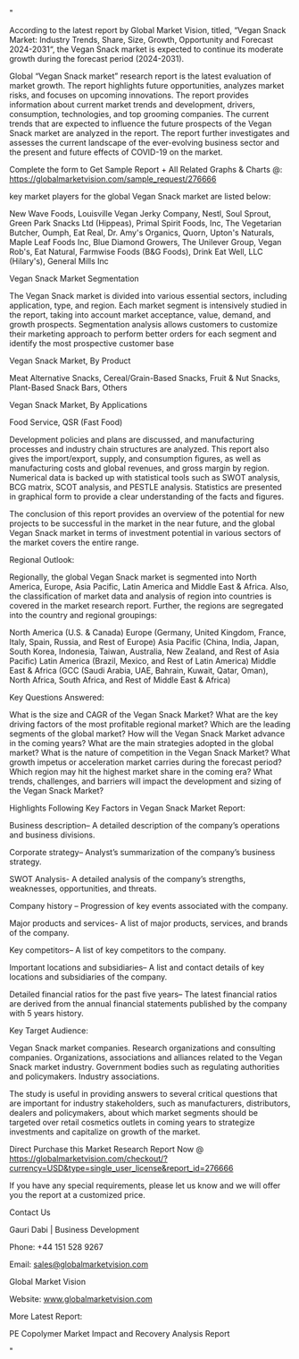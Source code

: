 "

According to the latest report by Global Market Vision, titled, “Vegan Snack Market: Industry Trends, Share, Size, Growth, Opportunity and Forecast 2024-2031“, the Vegan Snack market is expected to continue its moderate growth during the forecast period (2024-2031).

Global “Vegan Snack market” research report is the latest evaluation of market growth. The report highlights future opportunities, analyzes market risks, and focuses on upcoming innovations. The report provides information about current market trends and development, drivers, consumption, technologies, and top grooming companies. The current trends that are expected to influence the future prospects of the Vegan Snack market are analyzed in the report. The report further investigates and assesses the current landscape of the ever-evolving business sector and the present and future effects of COVID-19 on the market.

Complete the form to Get Sample Report + All Related Graphs & Charts @: https://globalmarketvision.com/sample_request/276666

key market players for the global Vegan Snack market are listed below:

New Wave Foods, Louisville Vegan Jerky Company, Nestl, Soul Sprout, Green Park Snacks Ltd (Hippeas), Primal Spirit Foods, Inc, The Vegetarian Butcher, Oumph, Eat Real, Dr. Amy's Organics, Quorn, Upton's Naturals, Maple Leaf Foods Inc, Blue Diamond Growers, The Unilever Group, Vegan Rob's, Eat Natural, Farmwise Foods (B&G Foods), Drink Eat Well, LLC (Hilary's), General Mills Inc

Vegan Snack Market Segmentation

The Vegan Snack market is divided into various essential sectors, including application, type, and region. Each market segment is intensively studied in the report, taking into account market acceptance, value, demand, and growth prospects. Segmentation analysis allows customers to customize their marketing approach to perform better orders for each segment and identify the most prospective customer base

Vegan Snack Market, By Product

Meat Alternative Snacks, Cereal/Grain-Based Snacks, Fruit & Nut Snacks, Plant-Based Snack Bars, Others

Vegan Snack Market, By Applications

Food Service, QSR (Fast Food)

Development policies and plans are discussed, and manufacturing processes and industry chain structures are analyzed. This report also gives the import/export, supply, and consumption figures, as well as manufacturing costs and global revenues, and gross margin by region. Numerical data is backed up with statistical tools such as SWOT analysis, BCG matrix, SCOT analysis, and PESTLE analysis. Statistics are presented in graphical form to provide a clear understanding of the facts and figures.

The conclusion of this report provides an overview of the potential for new projects to be successful in the market in the near future, and the global Vegan Snack market in terms of investment potential in various sectors of the market covers the entire range.

Regional Outlook:

Regionally, the global Vegan Snack market is segmented into North America, Europe, Asia Pacific, Latin America and Middle East & Africa. Also, the classification of market data and analysis of region into countries is covered in the market research report. Further, the regions are segregated into the country and regional groupings:

North America (U.S. & Canada)
Europe (Germany, United Kingdom, France, Italy, Spain, Russia, and Rest of Europe)
Asia Pacific (China, India, Japan, South Korea, Indonesia, Taiwan, Australia, New Zealand, and Rest of Asia Pacific)
Latin America (Brazil, Mexico, and Rest of Latin America)
Middle East & Africa (GCC (Saudi Arabia, UAE, Bahrain, Kuwait, Qatar, Oman), North Africa, South Africa, and Rest of Middle East & Africa)

Key Questions Answered:

What is the size and CAGR of the Vegan Snack Market?
What are the key driving factors of the most profitable regional market?
Which are the leading segments of the global market?
How will the Vegan Snack Market advance in the coming years?
What are the main strategies adopted in the global market?
What is the nature of competition in the Vegan Snack Market?
What growth impetus or acceleration market carries during the forecast period?
Which region may hit the highest market share in the coming era?
What trends, challenges, and barriers will impact the development and sizing of the Vegan Snack Market?

Highlights Following Key Factors in Vegan Snack Market Report:

Business description– A detailed description of the company’s operations and business divisions.

Corporate strategy– Analyst’s summarization of the company’s business strategy.

SWOT Analysis- A detailed analysis of the company’s strengths, weaknesses, opportunities, and threats.

Company history – Progression of key events associated with the company.

Major products and services- A list of major products, services, and brands of the company.

Key competitors– A list of key competitors to the company.

Important locations and subsidiaries– A list and contact details of key locations and subsidiaries of the company.

Detailed financial ratios for the past five years– The latest financial ratios are derived from the annual financial statements published by the company with 5 years history.

Key Target Audience:

Vegan Snack market companies.
Research organizations and consulting companies.
Organizations, associations and alliances related to the Vegan Snack market industry.
Government bodies such as regulating authorities and policymakers.
Industry associations.

The study is useful in providing answers to several critical questions that are important for industry stakeholders, such as manufacturers, distributors, dealers and policymakers, about which market segments should be targeted over retail cosmetics outlets in coming years to strategize investments and capitalize on growth of the market.

Direct Purchase this Market Research Report Now @ https://globalmarketvision.com/checkout/?currency=USD&type=single_user_license&report_id=276666

If you have any special requirements, please let us know and we will offer you the report at a customized price.

Contact Us

Gauri Dabi | Business Development

Phone: +44 151 528 9267

Email: sales@globalmarketvision.com

Global Market Vision

Website: www.globalmarketvision.com




More Latest Report:

PE Copolymer Market Impact and Recovery Analysis Report

"
